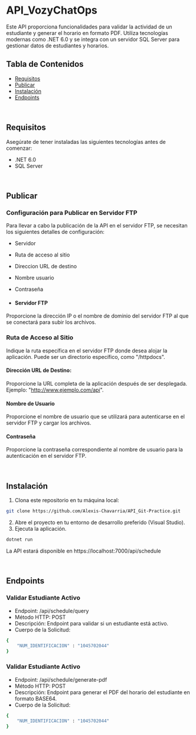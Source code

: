 # API_VozyChatOps

Este API proporciona funcionalidades para validar la actividad de un estudiante y generar el horario en formato PDF. Utiliza tecnologías modernas como .NET 6.0 y se integra con un servidor SQL Server para gestionar datos de estudiantes y horarios.
<br> <!-- Salto de línea -->

## Tabla de Contenidos

- [Requisitos](#requisitos)
- [Publicar](#Publicar)
- [Instalación](#instalación)
- [Endpoints](#Endpoints)

<br> <!-- Este es un salto de línea -->

## Requisitos
Asegúrate de tener instaladas las siguientes tecnologías antes de comenzar:
- .NET 6.0
- SQL Server

<br> <!-- Este es un salto de línea -->

## Publicar
### Configuración para Publicar en Servidor FTP
Para llevar a cabo la publicación de la API en el servidor FTP, se necesitan los siguientes detalles de configuración:

- Servidor 
- Ruta de acceso al sitio
- Direccion URL de destino
- Nombre usuario
- Contraseña

- #### Servidor FTP
Proporcione la dirección IP o el nombre de dominio del servidor FTP al que se conectará para subir los archivos.

### Ruta de Acceso al Sitio
Indique la ruta específica en el servidor FTP donde desea alojar la aplicación. Puede ser un directorio específico, como "/httpdocs".

#### Dirección URL de Destino:
Proporcione la URL completa de la aplicación después de ser desplegada. Ejemplo: "http://www.ejemplo.com/api".

#### Nombre de Usuario
Proporcione el nombre de usuario que se utilizará para autenticarse en el servidor FTP y cargar los archivos.

#### Contraseña
Proporcione la contraseña correspondiente al nombre de usuario para la autenticación en el servidor FTP.

<br> <!-- Este es un salto de línea -->

## Instalación

1. Clona este repositorio en tu máquina local:
```bash
git clone https://github.com/Alexis-Chavarria/API_Git-Practice.git
```
2. Abre el proyecto en tu entorno de desarrollo preferido (Visual Studio).
3. Ejecuta la aplicación.
```bash
dotnet run
```
La API estará disponible en https://localhost:7000/api/schedule

<br> <!-- Este es un salto de línea -->

## Endpoints

### Validar Estudiante Activo
- Endpoint: /api/schedule/query
- Método HTTP: POST
- Descripción: Endpoint para validar si un estudiante está activo.
- Cuerpo de la Solicitud: 
```bash
{
    "NUM_IDENTIFICACION" : "1045702044"
}
```

### Validar Estudiante Activo
- Endpoint: /api/schedule/generate-pdf
- Método HTTP: POST
- Descripción: Endpoint para generar el PDF del horario del estudiante en formato BASE64.
- Cuerpo de la Solicitud: 
```bash
{
    "NUM_IDENTIFICACION" : "1045702044"
}
```





